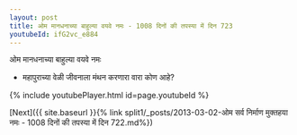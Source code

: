```yaml
---
layout: post
title: ओम मानधनाच्या बाहुल्या वयवे नमः - 1008 दिनों की तपस्या में दिन 723
youtubeId: ifG2vc_e884
---
```

 
 
 ओम मानधनाच्या बाहुल्या वयवे नमः  
 
 -  महापुराच्या वेळी जीवनाला मंथन करणारा वारा कोण आहे? 
 
  
 
  
 
 
 
 
 
 


{% include youtubePlayer.html id=page.youtubeId %}
 
[Next]({{ site.baseurl }}{% link  split1/_posts/2013-03-02-ओम सर्व निर्माण मुक्तहया नमः - 1008 दिनों की तपस्या में दिन 722.md%})
 
